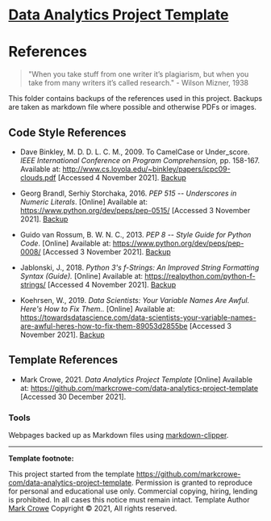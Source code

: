 
# [Data Analytics Project Template](./../../..)

# References

> "When you take stuff from one writer it’s plagiarism, but when you take from many writers it’s called research." - Wilson Mizner, 1938

This folder contains backups of the references used in this project.  Backups are taken as markdown file where possible and otherwise PDFs or images.

## Code Style References

- <a id="DaveBinkley2009"></a>Dave Binkley, M. D. D. L. C. M., 2009. To CamelCase or Under_score.
*IEEE International Conference on Program Comprehension,* pp. 158-167.
Available at: <http://www.cs.loyola.edu/~binkley/papers/icpc09-clouds.pdf>
\[Accessed 4 November 2021\].
[Backup](2021-11nov-04-to-camel-case-or-under-score.md)

- <a id="GeorgBrandl2016"></a>Georg Brandl, Serhiy Storchaka, 2016. *PEP 515 -- Underscores in Numeric Literals*. \[Online\]
Available at: <https://www.python.org/dev/peps/pep-0515/>
\[Accessed 3 November 2021\].
[Backup](2021-11nov-03-pep-515-underscores-in-numeric-literals.md)

- <a id="GuidoVanRossum2013"></a>Guido van Rossum, B. W. N. C., 2013. *PEP 8 -- Style Guide for Python Code*. \[Online\]
Available at: <https://www.python.org/dev/peps/pep-0008/>
\[Accessed 3 November 2021\].
[Backup](2021-11nov-03-pep-8-style-guide-for-python-code.md)

- <a id="Jablonski2018"></a>Jablonski, J., 2018. *Python 3's f-Strings: An Improved String
Formatting Syntax (Guide).* \[Online\]
Available at: <https://realpython.com/python-f-strings/>
\[Accessed 4 November 2021\].
[Backup](2021-11nov-04-python-3-f-strings.md)

- <a id="Koehrsen2019"></a>Koehrsen, W., 2019. *Data Scientists: Your Variable Names Are Awful.
Here's How to Fix Them..* \[Online\]
Available at: <https://towardsdatascience.com/data-scientists-your-variable-names-are-awful-heres-how-to-fix-them-89053d2855be>
\[Accessed 3 November 2021\].
[Backup](2021-11nov-03-data-scientists-your-variable-names-are-awful.md)

## Template References

- <a id="MarkCrowe2021"></a>Mark Crowe, 2021. *Data Analytics Project Template* \[Online\]
Available at: <https://github.com/markcrowe-com/data-analytics-project-template>
\[Accessed 30 December 2021\].

### Tools

Webpages backed up as Markdown files using [markdown-clipper](https://chrome.google.com/webstore/detail/markdown-clipper/cjedbglnccaioiolemnfhjncicchinao).

---
**Template footnote:**

This project started from the template <https://github.com/markcrowe-com/data-analytics-project-template>. Permission is granted to reproduce for personal and educational use only. Commercial copying, hiring, lending is prohibited. In all cases this notice must remain intact. Template Author [Mark Crowe](https://github.com/markcrowe-com/) Copyright &copy; 2021, All rights reserved.
